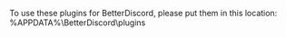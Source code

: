 To use these plugins for BetterDiscord, please put them in this location: %APPDATA%\BetterDiscord\plugins